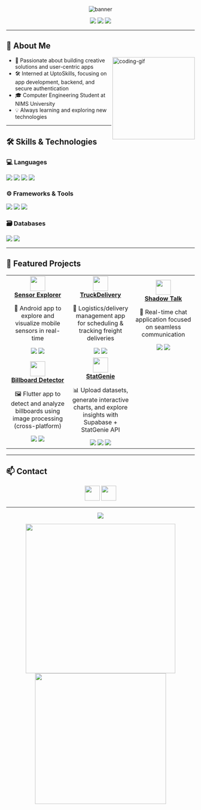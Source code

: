 <!-- Banner -->
<p align="center">
  <img src="https://capsule-render.vercel.app/api?type=waving&color=0:0175C2,100:02569B&height=180&section=header&text=Yash%20Jain&fontSize=48&fontAlign=50&desc=Aspiring%20Software%20Developer%20|%20Computer%20Engineering%20Student&descAlign=50&descSize=20&animation=fadeIn" alt="banner" />
</p>

<p align="center">
  <a href="https://github.com/Yashjain329" target="_blank"><img src="https://img.shields.io/badge/GitHub-Yashjain329-181717?style=for-the-badge&logo=github&logoColor=white" /></a>
  <a href="mailto:Yashjain9350@gmail.com"><img src="https://img.shields.io/badge/Email-Yashjain9350-D14836?style=for-the-badge&logo=gmail&logoColor=white" /></a>
  <a href="https://www.linkedin.com/in/yash-jain329/" target="_blank"><img src="https://img.shields.io/badge/LinkedIn-Yash%20Jain-0A66C2?style=for-the-badge&logo=linkedin&logoColor=white" /></a>
</p>

---

## 🧠 About Me

<img align="right" src="https://media.giphy.com/media/qgQUggAC3Pfv687qPC/giphy.gif" width="220" alt="coding-gif" />

- 🚀 Passionate about building creative solutions and user-centric apps  
- 🛠️ Interned at UptoSkills, focusing on app development, backend, and secure authentication  
- 🎓 Computer Engineering Student at NIMS University  
- 💡 Always learning and exploring new technologies  

---

## 🛠️ Skills & Technologies

### 💻 Languages  
<img src="https://img.shields.io/badge/Dart-0175C2?style=for-the-badge&logo=dart&logoColor=white" />
<img src="https://img.shields.io/badge/HTML5-E34F26?style=for-the-badge&logo=html5&logoColor=white" />
<img src="https://img.shields.io/badge/CSS3-1572B6?style=for-the-badge&logo=css3&logoColor=white" />
<img src="https://img.shields.io/badge/Python-3776AB?style=for-the-badge&logo=python&logoColor=white" />

### ⚙️ Frameworks & Tools  
<img src="https://img.shields.io/badge/Flutter-02569B?style=for-the-badge&logo=flutter&logoColor=white" />
<img src="https://img.shields.io/badge/Android_Studio-3DDC84?style=for-the-badge&logo=android-studio&logoColor=white" />
<img src="https://img.shields.io/badge/Supabase-3ECF8E?style=for-the-badge&logo=supabase&logoColor=white" />

### 🗃️ Databases  
<img src="https://img.shields.io/badge/MySQL-4479A1?style=for-the-badge&logo=mysql&logoColor=white" />
<img src="https://img.shields.io/badge/PostgreSQL-316192?style=for-the-badge&logo=postgresql&logoColor=white" />

---

## 🚀 Featured Projects

<table>
  <tr>
    <td align="center" width="33%">
      <a href="https://github.com/Yashjain329/Sensor-Explorer" target="_blank">
        <img src="https://img.icons8.com/fluency/96/sensor.png" width="40" /><br/>
        <b>Sensor Explorer</b>
      </a>
      <p>📱 Android app to explore and visualize mobile sensors in real-time</p>
      <img src="https://img.shields.io/badge/Flutter-02569B?logo=flutter&logoColor=white&style=flat-square"/>
      <img src="https://img.shields.io/badge/Android%20Studio-3DDC84?logo=android-studio&logoColor=white&style=flat-square"/>
    </td>
    <td align="center" width="33%">
      <a href="https://github.com/Yashjain329/TruckDelivery" target="_blank">
        <img src="https://img.icons8.com/fluency/96/delivery.png" width="40" /><br/>
        <b>TruckDelivery</b>
      </a>
      <p>🚚 Logistics/delivery management app for scheduling & tracking freight deliveries</p>
      <img src="https://img.shields.io/badge/Flutter-02569B?logo=flutter&logoColor=white&style=flat-square"/>
      <img src="https://img.shields.io/badge/Dart-0175C2?logo=dart&logoColor=white&style=flat-square"/>
    </td>
    <td align="center" width="33%">
      <a href="https://github.com/Yashjain329/Shadow_Talk" target="_blank">
        <img src="https://img.icons8.com/fluency/96/chat.png" width="40" /><br/>
        <b>Shadow Talk</b>
      </a>
      <p>💬 Real-time chat application focused on seamless communication</p>
      <img src="https://img.shields.io/badge/Flutter-02569B?logo=flutter&logoColor=white&style=flat-square"/>
      <img src="https://img.shields.io/badge/Supabase-3ECF8E?logo=supabase&logoColor=white&style=flat-square"/>
    </td>
  </tr>
  <tr>
    <td align="center" width="33%">
      <a href="https://github.com/Yashjain329/billboard_detector" target="_blank">
        <img src="https://img.icons8.com/fluency/96/billboard.png" width="40" /><br/>
        <b>Billboard Detector</b>
      </a>
      <p>🖼️ Flutter app to detect and analyze billboards using image processing (cross-platform)</p>
      <img src="https://img.shields.io/badge/Flutter-02569B?logo=flutter&logoColor=white&style=flat-square"/>
      <img src="https://img.shields.io/badge/Dart-0175C2?logo=dart&logoColor=white&style=flat-square"/>
    </td>
    <td align="center" width="33%">
      <a href="https://github.com/Yashjain329/statgenie" target="_blank">
        <img src="https://img.icons8.com/fluency/96/bar-chart.png" width="40" /><br/>
        <b>StatGenie</b>
      </a>
      <p>📊 Upload datasets, generate interactive charts, and explore insights with Supabase + StatGenie API</p>
      <img src="https://img.shields.io/badge/Flutter-02569B?logo=flutter&logoColor=white&style=flat-square"/>
      <img src="https://img.shields.io/badge/Supabase-3ECF8E?logo=supabase&logoColor=white&style=flat-square"/>
      <img src="https://img.shields.io/badge/PostgreSQL-316192?logo=postgresql&logoColor=white&style=flat-square"/>
    </td>
    <td></td>
  </tr>
</table>

---

## 📫 Contact

<p align="center">
  <a href="https://www.linkedin.com/in/yash-jain329/" target="_blank"><img src="https://img.icons8.com/color/48/linkedin.png" width="40" /></a>
  <a href="mailto:Yashjain9350@gmail.com"><img src="https://img.icons8.com/color/48/gmail-new.png" width="40" /></a>
</p>

---

<!-- Fun Quote with animation -->
<p align="center">
  <img src="https://readme-typing-svg.demolab.com?font=Fira+Code&pause=1000&color=0175C2&width=600&lines=Code+is+like+humor...+When+you+have+to+explain+it%2C+it's+bad.">
</p>

<!-- GitHub Stats Cards -->
<p align="center">
  <img src="https://github-readme-stats.vercel.app/api?username=Yashjain329&show_icons=true&theme=tokyonight" width="400"/>
  <img src="https://github-readme-stats.vercel.app/api/top-langs/?username=Yashjain329&layout=compact&theme=tokyonight" width="350"/>
</p>
